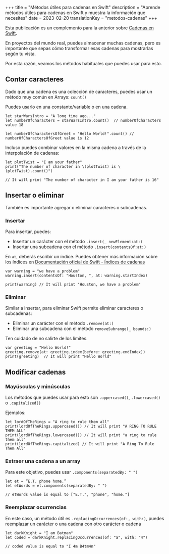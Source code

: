 +++
title = "Métodos útiles para cadenas en Swift"
description = "Aprende métodos útiles para cadenas en Swift y muestra la información que necesites"
date = 2023-02-20
translationKey = "metodos-cadenas"
+++

Esta publicación es un complemento para la anterior sobre [Cadenas en Swift](../cadenas-swift).

En proyectos del mundo real, puedes almacenar muchas cadenas, pero es importante que sepas cómo transformar esas cadenas para mostrarlas según tu vista.

Por esta razón, veamos los métodos habituales que puedes usar para esto.

## Contar caracteres
Dado que una cadena es una colección de caracteres, puedes usar un método muy común en Arrays: `count()`

Puedes usarlo en una constante/variable o en una cadena.

```
let starWarsIntro = "A long time ago..."
let numberOfCharacters = starWarsIntro.count()  // numberOfCharacters value 18

let numberOfCharactersOfGreet = "Hello World!".count() // numberOfCharactersOfGreet value is 12
```

Incluso puedes combinar valores en la misma cadena a través de la interpolación de cadenas:

```
let plotTwist = "I am your father"
print("The number of character in \(plotTwist) is \(plotTwist).count()")

// It will print "The number of character in I am your father is 16"
```

## Insertar o eliminar
También es importante agregar o eliminar caracteres o subcadenas.

### Insertar
Para insertar, puedes:
- Insertar un carácter con el método `.insert(_ newElement:at:)`
- Insertar una subcadena con el método `.insert(contentsOf:at:)`

En `at`, deberás escribir un índice. Puedes obtener más información sobre los índices en [Documentación oficial de Swift - Índices de cadenas](https://docs.swift.org/swift-book/documentation/the-swift-programming-language/stringsandcharacters/#String-Indices)

```
var warning = "we have a problem"
warning.insert(contentsOf: "Houston, ", at: warning.startIndex)

print(warning) // It will print "Houston, we have a problem"
```

### Eliminar
Similar a insertar, para eliminar Swift permite eliminar caracteres o subcadenas:
- Eliminar un carácter con el método `.remove(at:)`
- Eliminar una subcadena con el método `removeSubrange(_ bounds:)`

Ten cuidado de no salirte de los límites.

```
var greeting = "Hello World!"
greeting.remove(at: greeting.index(before: greeting.endIndex))
print(greeting)  // It will print "Hello World"
```

## Modificar cadenas
### Mayúsculas y minúsculas
Los métodos que puedes usar para esto son `.uppercased()`, `.lowercased()` o `.capitalized()`

Ejemplos:

```
let lordOfTheRings = "A ring to rule them all"
print(lordOfTheRings.uppercased()) // It will print "A RING TO RULE THEM ALL"
print(lordOfTheRings.lowercased()) // It will print "a ring to rule them all"
print(lordOfTheRings.capitalized) // It will print "A Ring To Rule Them All"
```
### Extraer una cadena a un array
Para este objetivo, puedes usar `.components(separatedBy: " ")`

```
let et = “E.T. phone home.”
let etWords = et.components(separatedBy: " ")

// etWords value is equal to ["E.T.", "phone", "home."]
```

### Reemplazar ocurrencias
En este caso, un método útil es `.replacingOccurrences(of:, with:)`, puedes reemplazar un carácter o una cadena con otro carácter o cadena

```
let darkKnight = "I am Batman"
let coded = darkKnight.replacingOccurrences(of: "a", with: "4")

// coded value is equal to "I 4m B4tm4n"
```
